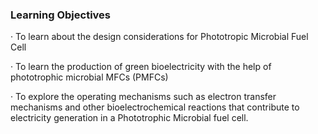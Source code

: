 ### Learning Objectives

· To learn about the design considerations for Phototropic Microbial Fuel Cell

· To learn the production of green bioelectricity with the help of phototrophic microbial MFCs (PMFCs)

· To explore the operating mechanisms such as electron transfer mechanisms and other bioelectrochemical reactions that contribute to electricity generation in a Phototrophic Microbial fuel cell.